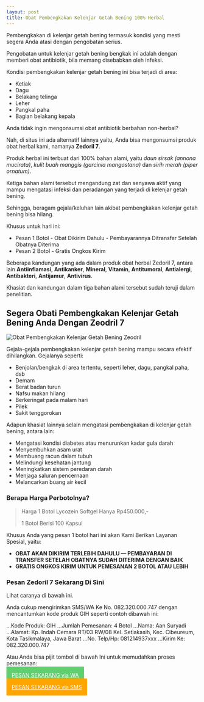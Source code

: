 ```yaml
---
layout: post
title: Obat Pembengkakan Kelenjar Getah Bening 100% Herbal
---
```


Pembengkakan di kelenjar getah bening termasuk kondisi yang mesti segera Anda atasi dengan pengobatan serius.

Pengobatan untuk kelenjar getah bening bengkak ini adalah dengan memberi obat antibiotik, bila memang disebabkan oleh infeksi.

Kondisi pembengkakan kelenjar getah bening ini bisa terjadi di area:

+ Ketiak
+ Dagu
+ Belakang telinga
+ Leher
+ Pangkal paha
+ Bagian belakang kepala

Anda tidak ingin mengonsumsi obat antibiotik berbahan non-herbal?

Nah, di situs ini ada alternatif lainnya yaitu, Anda bisa mengonsumsi produk obat herbal kami, namanya **Zedoril 7**.

Produk herbal ini terbuat dari 100% bahan alami, yaitu *daun sirsak (annona mucirata)*, *kulit buah manggis (garcinia mangostana)* dan *sirih merah (piper ornatum)*.

Ketiga bahan alami tersebut mengandung zat dan senyawa aktif yang mampu mengatasi infeksi dan peradangan yang terjadi di kelenjar getah bening.

Sehingga, beragam gejala/keluhan lain akibat pembengkakan kelenjar getah bening bisa hilang.

Khusus untuk hari ini:
+ Pesan 1 Botol - Obat Dikirim Dahulu - Pembayarannya Ditransfer Setelah Obatnya Diterima
+ Pesan 2 Botol - Gratis Ongkos Kirim

Beberapa kandungan yang ada dalam produk obat herbal Zedoril 7, antara lain **Antiinflamasi**, **Antikanker**, **Mineral**, **Vitamin**, **Antitumoral**, **Antialergi**, **Antibakteri**, **Antijamur**, **Antivirus**.

Khasiat dan kandungan dalam tiga bahan alami tersebut sudah teruji dalam penelitian.

## Segera Obati Pembengkakan Kelenjar Getah Bening Anda Dengan Zeodril 7

![Obat Pembengkakan Kelenjar Getah Bening Zeodril](/images/)

Gejala-gejala pembengkakan kelenjar getah bening mampu secara efektif dihilangkan. Gejalanya seperti:

+ Benjolan/bengkak di area tertentu, seperti leher, dagu, pangkal paha, dsb
+ Demam
+ Berat badan turun
+ Nafsu makan hilang
+ Berkeringat pada malam hari
+ Pilek
+ Sakit tenggorokan

Adapun khasiat lainnya selain mengatasi pembengkakan di kelenjar getah bening, antara lain:

+ Mengatasi kondisi diabetes atau menurunkan kadar gula darah
+ Menyembuhkan asam urat
+ Membuang racun dalam tubuh
+ Melindungi kesehatan jantung
+ Meningkatkan sistem peredaran darah
+ Menjaga saluran pencernaan
+ Melancarkan buang air kecil

### Berapa Harga Perbotolnya?

> Harga 1 Botol Lycozein Softgel Hanya Rp450.000,-
>
> 1 Botol Berisi 100 Kapsul

Khusus Anda yang pesan 1 botol hari ini akan Kami Berikan Layanan Spesial, yaitu:

+ **OBAT AKAN DIKIRIM TERLEBIH DAHULU — PEMBAYARAN DI TRANSFER SETELAH OBATNYA SUDAH DITERIMA DENGAN BAIK**
+ **GRATIS ONGKOS KIRIM UNTUK PEMESANAN 2 BOTOL ATAU LEBIH**

### Pesan Zedoril 7 Sekarang Di Sini

Lihat caranya di bawah ini.

Anda cukup mengirimkan SMS/WA Ke No. 082.320.000.747 dengan mencantumkan kode produk GIH seperti contoh dibawah ini:

...Kode Produk: GIH
...Jumlah Pemesanan: 4 Botol
...Nama: Aan Suryadi
...Alamat: Kp. Indah Cemara RT/03 RW/08 Kel. Setiakasih, Kec. Cibeureum, Kota Tasikmalaya, Jawa Barat
...No. Telp/Hp: 081214937xxx
...Kirim Ke: 082.320.000.747

Atau Anda bisa pijit tombol di bawah Ini untuk memudahkan proses pemesanan:

<a href="" style="background-color: #61ce70; border: 4px solid #61ce70; border-radius: 3px; color: white; margin-bottom: 19; padding: 10px;">PESAN SEKARANG via WA</a>

<a href="" style="background-color: #ffa500; border: 4px solid #ffa500; border-radius: 3px; color: white; margin-bottom: 19; padding: 10px;">PESAN SEKARANG via SMS</a>
